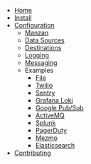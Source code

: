 <!-- docs/_sidebar.md -->
* [Home](/)
* [Install](install.md)
* [Configuration](config/index.md)
   * [Manzan](config/app.md)
   * [Data Sources](config/data.md)
   * [Destinations](config/dests.md)
   * [Logging](config/logging.md)
   * [Messaging](config/messaging.md)
   * Examples
      * [File](config/examples/file.md)
      * [Twilio](config/examples/twilio.md)
      * [Sentry](config/examples/sentry.md)
      * [Grafana Loki](config/examples/grafanaLoki.md)
      * [Google Pub/Sub](config/examples/googlePubSub.md)
      * [ActiveMQ](config/examples/activeMQ.md)
      * [Splunk](config/examples/splunk.md)
      * [PagerDuty](config/examples/pagerDuty.md)
      * [Mezmo](config/examples/mezmo.md)
      * [Elasticsearch](config/examples/elasticsearch.md)
* [Contributing](contributing.md)